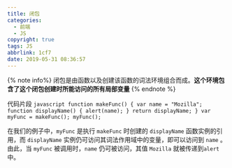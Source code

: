 ```yaml
---
title: 闭包
categories:
  - 前端
  - JS
copyright: true
tags: JS
abbrlink: 1cf7
date: 2019-05-31 08:36:57
---
```





{% note info%} 闭包是由函数以及创建该函数的词法环境组合而成。**这个环境包含了这个闭包创建时所能访问的所有局部变量** {% endnote %}
<!-- more -->

代码片段
    ```javascript
    function makeFunc() {
        var name = "Mozilla";
        function displayName() {
            alert(name);
        }
        return displayName;
    }
    var myFunc = makeFunc();
    myFunc();
    ```

在我们的例子中，`myFunc` 是执行 `makeFunc` 时创建的 `displayName` 函数实例的引用，而 `displayName` 实例仍可访问其词法作用域中的变量，即可以访问到 `name` 。由此，当 `myFunc` 被调用时，`name` 仍可被访问，其值 `Mozilla` 就被传递到`alert`中。